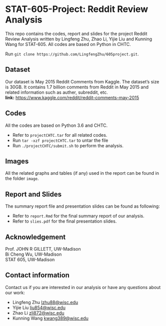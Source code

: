 # STAT-605-Project: Reddit Review Analysis
This repo contains the codes, report and slides for the project Reddit Review Analysis written by Lingfeng Zhu, Zhao Li, Yijie Liu and Kunning Wang for STAT-605. All codes are based on Python in CHTC.

Run ```git clone https://github.com/LingfengZhu/605project.git```.

## Dataset
Our dataset is May 2015 Reddit Comments from Kaggle. The dataset’s size is 30GB. It contains 1.7 billion comments from Reddit in May 2015 and related information such as auther, subreddit, etc.  
**link:** https://www.kaggle.com/reddit/reddit-comments-may-2015

## Codes
All the codes are based on Python 3.6 and CHTC.  
* Refer to ```projectCHTC.tar``` for all related codes. 
* Run ```tar -xzf projectCHTC.tar``` to untar the file
* Run ```./projectCHTC/submit.sh``` to perform the analysis.

## Images
All  the related graphs and tables (if any) used in the report can be found in the folder ```image```.

## Report and Slides
The summary report file and presentation slides can be found as following:
* Refer to ```report.Rmd``` for the final summary report of our analysis.
* Refer to ```slies.pdf``` for the final presentation slides.

## Acknowledgement
Prof. JOHN R GILLETT, UW-Madison  
Bi Cheng Wu, UW-Madison  
STAT 605, UW-Madison

## Contact information
Contact us if you are interested in our analysis or have any questions about our work:
* Lingfeng Zhu  lzhu88@wisc.edu
* Yijie Liu  liu854@wisc.edu
* Zhao Li  zli872@wisc.edu
* Kunning Wang  kwang389@wisc.edu
